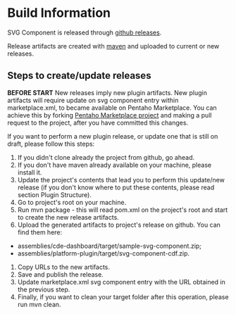 # Build Information

SVG Component is released through [github releases](https://github.com/blog/1547-release-your-software).

Release artifacts are created with [maven](https://maven.apache.org/) and uploaded to current or new releases.

## Steps to create/update releases

**BEFORE START**
New releases imply new plugin artifacts. New plugin artifacts will require update on svg component entry within marketplace.xml, to became available on Pentaho Marketplace. You can achieve this by forking [Pentaho Marketplace project](https://github.com/pentaho/marketplace-metadata) and making a pull request to the project, after you have committed this changes.

If you want to perform a new plugin release, or update one that is still on draft, please follow this steps:

1. If you didn't clone already the project from github, go ahead.
1. If you don't have maven already available on your machine, please install it. 
1. Update the project's contents that lead you to perform this update/new release (if you don't know where to put these contents, please read section Plugin Structure).
1. Go to project's root on your machine.
1. Run mvn package - this will read pom.xml on the project's root and start to create the new release artifacts.
1. Upload the generated artifacts to project's release on github. You can find them here:
  * assemblies/cde-dashboard/target/sample-svg-component.zip;
  * assemblies/platform-plugin/target/svg-component-cdf.zip.
1. Copy URLs to the new artifacts.
1. Save and publish the release.
1. Update marketplace.xml svg component entry with the URL obtained in the previous step.
1. Finally, if you want to clean your target folder after this operation, please run mvn clean.
